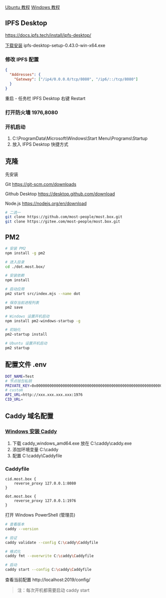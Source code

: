 [Ubuntu 教程](/dot.most.box/readme.md) [Windows 教程](/README.md)

## IPFS Desktop

https://docs.ipfs.tech/install/ipfs-desktop/

[下载安装](https://github.com/ipfs/ipfs-desktop/releases) ipfs-desktop-setup-0.43.0-win-x64.exe

### 修改 IPFS 配置

```json
{
  "Addresses": {
    "Gateway": ["/ip4/0.0.0.0/tcp/8080", "/ip6/::/tcp/8080"]
  }
}
```

重启 - 任务栏 IPFS Desktop 右键 Restart

### 打开防火墙 1976,8080

### 开机启动

1. C:\ProgramData\Microsoft\Windows\Start Menu\Programs\Startup
2. 放入 IFPS Desktop 快捷方式

## 克隆

先安装

Git
https://git-scm.com/downloads

Github Desktop
https://desktop.github.com/download

Node.js
https://nodejs.org/en/download

```bash
# 二选一
git clone https://github.com/most-people/most.box.git
git clone https://gitee.com/most-people/most.box.git
```

## PM2

```bash
# 安装 PM2
npm install -g pm2

# 进入目录
cd ./dot.most.box/

# 安装依赖
npm install

# 启动应用
pm2 start src/index.mjs --name dot

# 保存当前进程列表
pm2 save

# Windows 设置开机启动
npm install pm2-windows-startup -g

# 初始化
pm2-startup install

# Ubuntu 设置开机启动
pm2 startup
```

## 配置文件 .env

```bash
DOT_NAME=Test
# 节点钱包私钥
PRIVATE_KEY=0x0000000000000000000000000000000000000000000000000000000000000000
# custom
API_URL=http://xxx.xxx.xxx.xxx:1976
CID_URL=
```

## Caddy 域名配置

### [Windows 安装 Caddy](https://caddyserver.com/download)

1. 下载 caddy_windows_amd64.exe 放在 C:\caddy\caddy.exe
2. 添加环境变量 C:\caddy
3. 配置 C:\caddy\Caddyfile

### Caddyfile

```
cid.most.box {
    reverse_proxy 127.0.0.1:8080
}

dot.most.box {
    reverse_proxy 127.0.0.1:1976
}
```

打开 Windows PowerShell (管理员)

```bash
# 查看版本
caddy --version

# 验证
caddy validate --config C:\caddy\Caddyfile

# 格式化
caddy fmt --overwrite C:\caddy\Caddyfile

# 启动
caddy start --config C:\caddy\Caddyfile
```

查看当前配置
http://localhost:2019/config/

> 注：每次开机都需要启动 caddy start
